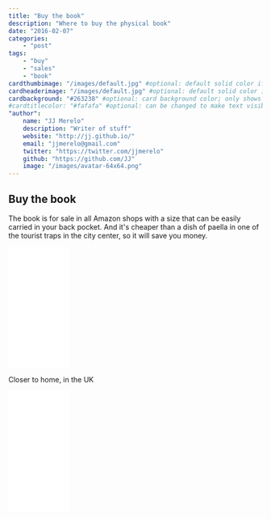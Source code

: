 ```yaml
---
title: "Buy the book"
description: "Where to buy the physical book"
date: "2016-02-07"
categories:
    - "post"
tags:
    - "buy"
    - "sales"
    - "book"
cardthumbimage: "/images/default.jpg" #optional: default solid color if unset
cardheaderimage: "/images/default.jpg" #optional: default solid color if unset
cardbackground: "#263238" #optional: card background color; only shows when no image specified
#cardtitlecolor: "#fafafa" #optional: can be changed to make text visible over card image
"author":
    name: "JJ Merelo"
    description: "Writer of stuff"
    website: "http://jj.github.io/"
    email: "jjmerelo@gmail.com"
    twitter: "https://twitter.com/jjmerelo"
    github: "https://github.com/JJ"
    image: "/images/avatar-64x64.png"
---
```


## Buy the book

The book is for sale in all Amazon shops with a size that can be easily carried
in your back pocket. And it's cheaper than a dish of paella in one of
the tourist traps in the city center, so it will save you money.



<iframe style="width:120px;height:240px;" marginwidth="0" marginheight="0" scrolling="no" frameborder="0" src="//ws-na.amazon-adsystem.com/widgets/q?ServiceVersion=20070822&OneJS=1&Operation=GetAdHtml&MarketPlace=US&source=ss&ref=ss_til&ad_type=product_link&tracking_id=perltutobyjjmere&marketplace=amazon&region=US&placement=1523257083&asins=1523257083&linkId=6CDLQVTJZQ4W5JSW&show_border=true&link_opens_in_new_window=true">
</iframe>

Closer to home, in the UK

<iframe style="width:120px;height:240px;" marginwidth="0" marginheight="0" scrolling="no" frameborder="0" src="//ws-eu.amazon-adsystem.com/widgets/q?ServiceVersion=20070822&OneJS=1&Operation=GetAdHtml&MarketPlace=GB&source=ss&ref=ss_til&ad_type=product_link&tracking_id=severawebsite-21&marketplace=amazon&region=GB&placement=1523257083&asins=1523257083&linkId=&show_border=true&link_opens_in_new_window=true">
</iframe>
